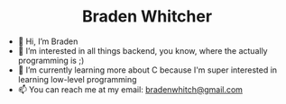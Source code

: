 # <center>Braden Whitcher</center>
- 👋 Hi, I’m Braden
- 👀 I’m interested in all things backend, you know, where the actually programming is ;)
- 🌱 I’m currently learning more about C because I'm super interested in learning low-level programming
- 📫 You can reach me at my email: bradenwhitch@gmail.com

<!---
Braden0006/Braden0006 is a ✨ special ✨ repository because its `README.md` (this file) appears on your GitHub profile.
You can click the Preview link to take a look at your changes.
--->
